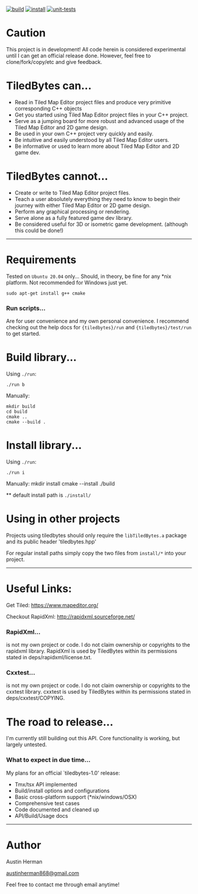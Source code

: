 [![build](https://github.com/austeeen/tiledbytes/actions/workflows/build.yml/badge.svg)](https://github.com/austeeen/tiledbytes/actions/workflows/build.yml)
[![install](https://github.com/austeeen/tiledbytes/actions/workflows/in-tree-install.yml/badge.svg)](https://github.com/austeeen/tiledbytes/actions/workflows/in-tree-install.yml)
[![unit-tests](https://github.com/austeeen/tiledbytes/actions/workflows/unit-tests.yml/badge.svg)](https://github.com/austeeen/tiledbytes/actions/workflows/unit-tests.yml)


# Caution

This project is in development! All code herein is considered experimental until I can get an
official release done. However, feel free to clone/fork/copy/etc and give feedback.

# TiledBytes can...

 - Read in Tiled Map Editor project files and produce very primitive corresponding C++ objects
 - Get you started using Tiled Map Editor project files in your C++ project.
 - Serve as a jumping board for more robust and advanced usage of the Tiled Map Editor and 2D game
   design.
 - Be used in your own C++ project very quickly and easily.
 - Be intuitive and easily understood by all Tiled Map Editor users.
 - Be informative or used to learn more about Tiled Map Editor and 2D game dev.

# TiledBytes cannot...

 - Create or write to Tiled Map Editor project files.
 - Teach a user absolutely everything they need to know to begin their journey with either Tiled Map
   Editor or 2D game design.
 - Perform any graphical processing or rendering.
 - Serve alone as a fully featured game dev library.
 - Be considered useful for 3D or isometric game development. (although this could be done!)


---


# Requirements

Tested on `Ubuntu 20.04` only... Should, in theory, be fine for any *nix platform. Not recommended
for Windows just yet.

    sudo apt-get install g++ cmake


### Run scripts...

Are for user convenience and my own personal convenience. I recommend checking out the help docs for
`{tiledbytes}/run` and `{tiledbytes}/test/run` to get started.


# Build library...

Using `./run`:

    ./run b

Manually:

    mkdir build
    cd build
    cmake ..
    cmake --build .


# Install library...

Using `./run`:

    ./run i

Manually:
    mkdir install
    cmake --install ./build

** default install path is `./install/`


# Using in other projects

Projects using tiledbytes should only require the `libTiledBytes.a` package and its public header
'tiledbytes.hpp'

For regular install paths simply copy the two files from `install/*` into your project.


---


# Useful Links:

Get Tiled: https://www.mapeditor.org/

Checkout RapidXml: http://rapidxml.sourceforge.net/

### RapidXml...

is not my own project or code. I do not claim ownership or copyrights to the rapidxml library.
RapidXml is used by TiledBytes within its permissions stated in deps/rapidxml/license.txt.

### Cxxtest...

is not my own project or code. I do not claim ownership or copyrights to the cxxtest library.
cxxtest is used by TiledBytes within its permissions stated in deps/cxxtest/COPYING.

# The road to release...

I'm currently still building out this API. Core functionality is working, but largely untested.

### What to expect in due time...

My plans for an official `tiledbytes-1.0' release:
 - Tmx/tsx API implemented
 - Build/install options and configurations
 - Basic cross-platform support (*nix/windows/OSX)
 - Comprehensive test cases
 - Code documented and cleaned up
 - API/Build/Usage docs


---


# Author

Austin Herman

austinherman868@gmail.com

Feel free to contact me through email anytime!
